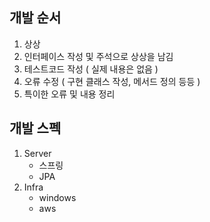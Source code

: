 ## 개발 순서
1. 상상
2. 인터페이스 작성 및 주석으로 상상을 남김
3. 테스트코드 작성 ( 실제 내용은 없음 )
4. 오류 수정 ( 구현 클래스 작성, 메서드 정의 등등 )
5. 특이한 오류 및 내용 정리


## 개발 스펙
1. Server
    - 스프링
    - JPA
2. Infra
    - windows
    - aws